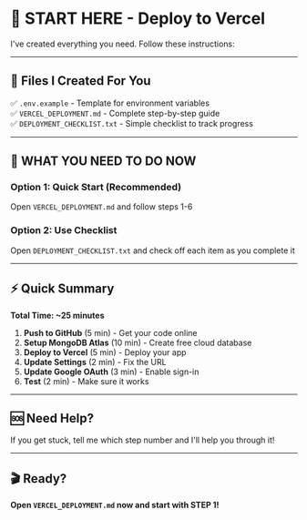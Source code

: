 # 🚀 START HERE - Deploy to Vercel

I've created everything you need. Follow these instructions:

---

## 📁 Files I Created For You

✅ `.env.example` - Template for environment variables  
✅ `VERCEL_DEPLOYMENT.md` - Complete step-by-step guide  
✅ `DEPLOYMENT_CHECKLIST.txt` - Simple checklist to track progress

---

## 🎯 WHAT YOU NEED TO DO NOW

### Option 1: Quick Start (Recommended)
Open `VERCEL_DEPLOYMENT.md` and follow steps 1-6

### Option 2: Use Checklist
Open `DEPLOYMENT_CHECKLIST.txt` and check off each item as you complete it

---

## ⚡ Quick Summary

**Total Time: ~25 minutes**

1. **Push to GitHub** (5 min) - Get your code online
2. **Setup MongoDB Atlas** (10 min) - Create free cloud database
3. **Deploy to Vercel** (5 min) - Deploy your app
4. **Update Settings** (2 min) - Fix the URL
5. **Update Google OAuth** (3 min) - Enable sign-in
6. **Test** (2 min) - Make sure it works

---

## 🆘 Need Help?

If you get stuck, tell me which step number and I'll help you through it!

---

## 🎬 Ready? 

**Open `VERCEL_DEPLOYMENT.md` now and start with STEP 1!**
